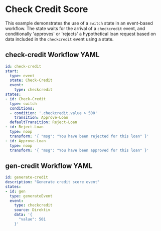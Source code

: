 # Check Credit Score

This example demonstrates the use of a `switch` state in an event-based workflow. The state waits for the arrival of a `checkcredit` event, and conditionally 'approves' or 'rejects' a hypothetical loan request based on data included in the `checkcredit` event using a state.

## check-credit Workflow YAML
```yaml
id: check-credit
start:
  type: event
  state: Check-Credit
  event:
    type: checkcredit
states:
- id: Check-Credit
  type: switch
  conditions:
  - condition: '.checkcredit.value > 500'
    transition: Approve-Loan
  defaultTransition: Reject-Loan
- id: Reject-Loan
  type: noop
  transform: '{ "msg": "You have been rejected for this loan" }'
- id: Approve-Loan
  type: noop
  transform: '{ "msg": "You have been approved for this loan" }'
```

## gen-credit Workflow YAML
```yaml
id: generate-credit
description: "Generate credit score event" 
states:
- id: gen
  type: generateEvent
  event:
    type: checkcredit
    source: Direktiv
    data: '{
      "value": 501
    }'
```
